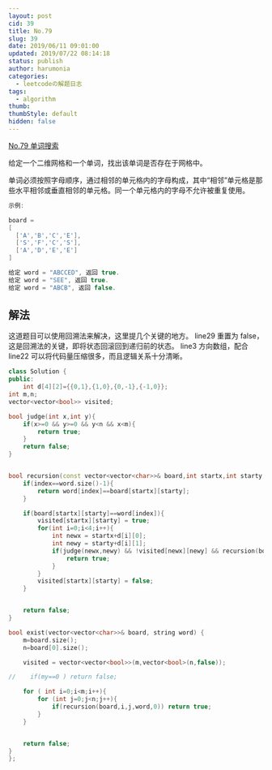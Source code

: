 ```yaml
---
layout: post
cid: 39
title: No.79
slug: 39
date: 2019/06/11 09:01:00
updated: 2019/07/22 08:14:18
status: publish
author: harumonia
categories:
  - leetcodeの解题日志
tags:
  - algorithm
thumb:
thumbStyle: default
hidden: false
---
```


[No.79 单词搜索](https://leetcode-cn.com/problems/word-search)

给定一个二维网格和一个单词，找出该单词是否存在于网格中。

单词必须按照字母顺序，通过相邻的单元格内的字母构成，其中“相邻”单元格是那些水平相邻或垂直相邻的单元格。同一个单元格内的字母不允许被重复使用。

<!-- more -->

```cpp
示例:

board =
[
  ['A','B','C','E'],
  ['S','F','C','S'],
  ['A','D','E','E']
]

给定 word = "ABCCED", 返回 true.
给定 word = "SEE", 返回 true.
给定 word = "ABCB", 返回 false.
```

## 解法

这道题目可以使用回溯法来解决，这里提几个关键的地方。
line29 重置为 false，这是回溯法的关键，即将状态回滚回到递归前的状态。
line3 方向数组，配合 line22 可以将代码量压缩很多，而且逻辑关系十分清晰。

```cpp
class Solution {
public:
    int d[4][2]={{0,1},{1,0},{0,-1},{-1,0}};
int m,n;
vector<vector<bool>> visited;

bool judge(int x,int y){
    if(x>=0 && y>=0 && y<n && x<m){
        return true;
    }
    return false;
}


bool recursion(const vector<vector<char>>& board,int startx,int starty,const string& word,int index){
    if(index==word.size()-1){
        return word[index]==board[startx][starty];
    }

    if(board[startx][starty]==word[index]){
        visited[startx][starty] = true;
        for(int i=0;i<4;i++){
            int newx = startx+d[i][0];
            int newy = starty+d[i][1];
            if(judge(newx,newy) && !visited[newx][newy] && recursion(board,newx,newy,word,index+1) ){
                return true;
            }
        }
        visited[startx][starty] = false;
    }


    return false;
}

bool exist(vector<vector<char>>& board, string word) {
    m=board.size();
    n=board[0].size();

    visited = vector<vector<bool>>(m,vector<bool>(n,false));

//    if(my==0 ) return false;

    for ( int i=0;i<m;i++){
        for (int j=0;j<n;j++){
            if(recursion(board,i,j,word,0)) return true;
        }
    }


    return false;
}
};
```
